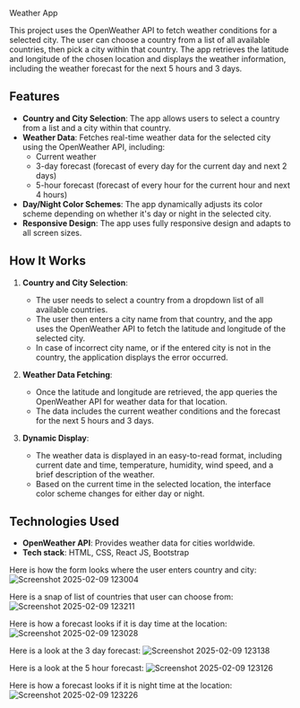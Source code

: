Weather App

This project uses the OpenWeather API to fetch weather conditions for a selected city. The user can choose a country from a list of all available countries, then pick a city within that country. The app retrieves the latitude and longitude of the chosen location and displays the weather information, including the weather forecast for the next 5 hours and 3 days.

## Features

- **Country and City Selection**: The app allows users to select a country from a list and a city within that country.
- **Weather Data**: Fetches real-time weather data for the selected city using the OpenWeather API, including:
  - Current weather
  - 3-day forecast (forecast of every day for the current day and next 2 days)
  - 5-hour forecast (forecast of every hour for the current hour and next 4 hours)
- **Day/Night Color Schemes**: The app dynamically adjusts its color scheme depending on whether it's day or night in the selected city.
- **Responsive Design**: The app uses fully responsive design and adapts to all screen sizes.

## How It Works

1. **Country and City Selection**:
   - The user needs to select a country from a dropdown list of all available countries.
   - The user then enters a city name from that country, and the app uses the OpenWeather API to fetch the latitude and longitude of the selected city.
   - In case of incorrect city name, or if the entered city is not in the country, the application displays the error occurred.

2. **Weather Data Fetching**:
   - Once the latitude and longitude are retrieved, the app queries the OpenWeather API for weather data for that location.
   - The data includes the current weather conditions and the forecast for the next 5 hours and 3 days.
   
3. **Dynamic Display**:
   - The weather data is displayed in an easy-to-read format, including current date and time, temperature, humidity, wind speed, and a brief description of the weather.
   - Based on the current time in the selected location, the interface color scheme changes for either day or night.

## Technologies Used

- **OpenWeather API**: Provides weather data for cities worldwide.
- **Tech stack**: HTML, CSS, React JS, Bootstrap

Here is how the form looks where the user enters country and city:
![Screenshot 2025-02-09 123004](https://github.com/user-attachments/assets/0e5ca267-9f7e-4db4-8ced-52031cbd7a09)

Here is a snap of list of countries that user can choose from:
![Screenshot 2025-02-09 123211](https://github.com/user-attachments/assets/2eab6da5-0550-4e6c-a4ce-c6b1bebbae39)

Here is how a forecast looks if it is day time at the location:
![Screenshot 2025-02-09 123028](https://github.com/user-attachments/assets/d3a30879-f2f9-48ae-b3ae-a9ff8adf4810)

Here is a look at the 3 day forecast:
![Screenshot 2025-02-09 123138](https://github.com/user-attachments/assets/3a529813-1adb-4fab-a10e-a5140926956f)

Here is a look at the 5 hour forecast:
![Screenshot 2025-02-09 123126](https://github.com/user-attachments/assets/de685ec1-20ed-452c-a7ec-5e245eb1811f)

Here is how a forecast looks if it is night time at the location:
![Screenshot 2025-02-09 123226](https://github.com/user-attachments/assets/29b9eb82-0058-4640-aaac-ed9834a0ac90)


